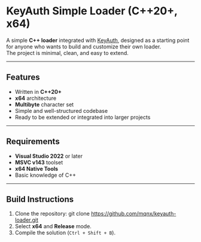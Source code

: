 # KeyAuth Simple Loader (C++20+, x64)

A simple **C++ loader** integrated with [KeyAuth](https://keyauth.cc), designed as a starting point for anyone who wants to build and customize their own loader.  
The project is minimal, clean, and easy to extend.

---

## Features
- Written in **C++20+**
- **x64** architecture
- **Multibyte** character set
- Simple and well-structured codebase
- Ready to be extended or integrated into larger projects

---

## Requirements
- **Visual Studio 2022** or later  
- **MSVC v143** toolset  
- **x64 Native Tools**  
- Basic knowledge of C++

---

## Build Instructions
1. Clone the repository: git clone https://github.com/mqnx/keyauth-loader.git
2. Select **x64** and **Release** mode.
4. Compile the solution (`Ctrl + Shift + B`).
